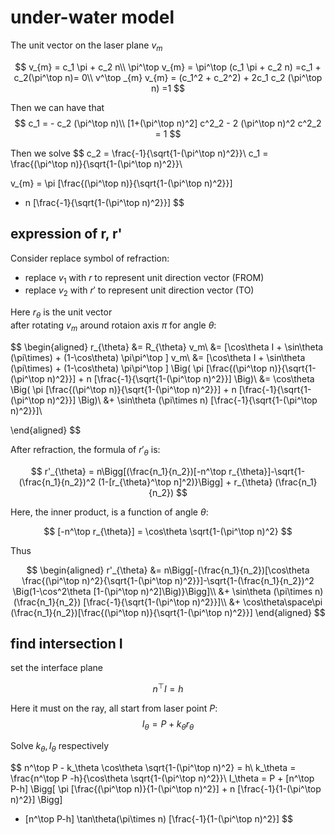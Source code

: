 # under-water model

The unit vector on the laser plane $v_{m}$


$$
v_{m} = c_1 \pi + c_2 n\\
\pi^\top  v_{m} = \pi^\top  (c_1 \pi + c_2 n) =c_1 + c_2(\pi^\top  n)= 0\\
v^\top _{m} v_{m} = (c_1^2 + c_2^2) + 2c_1 c_2 (\pi^\top  n) =1
$$

Then we can have that
$$
c_1 = - c_2 (\pi^\top  n)\\
[1+(\pi^\top  n)^2] c^2_2 - 2 (\pi^\top  n)^2 c^2_2 = 1
$$

Then we solve
$$
c_2 = \frac{-1}{\sqrt{1-(\pi^\top  n)^2}}\\
c_1 = \frac{(\pi^\top  n)}{\sqrt{1-(\pi^\top  n)^2}}\\

v_{m} = \pi [\frac{(\pi^\top  n)}{\sqrt{1-(\pi^\top  n)^2}}]
+ n [\frac{-1}{\sqrt{1-(\pi^\top  n)^2}}]
$$

## expression of r, r'

Consider replace symbol of refraction:
* replace $v_1$ with $r$ to represent unit direction vector (FROM)
* replace $v_2$ with $r'$ to represent unit direction vector (TO)

Here $r_{\theta}$ is the unit vector   
after rotating $v_m$ around rotaion axis $\pi$ for angle $\theta$:

$$
\begin{aligned}
r_{\theta} &= R_{\theta} v_m\\
&= [\cos\theta I + \sin\theta (\pi\times) + (1-\cos\theta) \pi\pi^\top ] v_m\\
&= [\cos\theta I + \sin\theta (\pi\times) + (1-\cos\theta) \pi\pi^\top ] 
\Big( \pi [\frac{(\pi^\top  n)}{\sqrt{1-(\pi^\top  n)^2}}] + n [\frac{-1}{\sqrt{1-(\pi^\top  n)^2}}] \Big)\\
&= \cos\theta \Big( \pi [\frac{(\pi^\top  n)}{\sqrt{1-(\pi^\top  n)^2}}] + n [\frac{-1}{\sqrt{1-(\pi^\top  n)^2}}] \Big)\\
&+ \sin\theta (\pi\times n) [\frac{-1}{\sqrt{1-(\pi^\top  n)^2}}]\\

\end{aligned}
$$


After refraction, the formula of $r'_{\theta}$ is:

$$
r'_{\theta} = n\Bigg[(\frac{n_1}{n_2})[-n^\top r_{\theta}]-\sqrt{1-(\frac{n_1}{n_2})^2 (1-[r_{\theta}^\top n]^2)}\Bigg] + r_{\theta} (\frac{n_1}{n_2})
$$

Here, the inner product, is a function of angle $\theta$: 

$$
[-n^\top  r_{\theta}] = \cos\theta \sqrt{1-(\pi^\top  n)^2}
$$

Thus

$$
\begin{aligned}
r'_{\theta} &= 
n\Bigg[-(\frac{n_1}{n_2})[\cos\theta \frac{(\pi^\top  n)^2}{\sqrt{1-(\pi^\top  n)^2}}]-\sqrt{1-(\frac{n_1}{n_2})^2 \Big(1-\cos^2\theta [1-(\pi^\top  n)^2]\Big)}\Bigg]\\
&+ \sin\theta (\pi\times n)(\frac{n_1}{n_2}) [\frac{-1}{\sqrt{1-(\pi^\top  n)^2}}]\\
&+ \cos\theta\space\pi (\frac{n_1}{n_2})[\frac{(\pi^\top  n)}{\sqrt{1-(\pi^\top  n)^2}}] 
\end{aligned}
$$


## find intersection I

set the interface plane

$$
n^\top  I = h
$$

Here it must on the ray, all start from laser point $P$:
$$
I_{\theta} = P + k_\theta r_\theta
$$

Solve $k_\theta, I_\theta$ respectively

$$
n^\top  P - k_\theta \cos\theta \sqrt{1-(\pi^\top  n)^2} = h\\
k_\theta = \frac{n^\top P -h}{\cos\theta \sqrt{1-(\pi^\top  n)^2}}\\
I_\theta = P + [n^\top P-h]
\Bigg[
\pi [\frac{(\pi^\top  n)}{1-(\pi^\top  n)^2}] + n [\frac{-1}{1-(\pi^\top  n)^2}]
\Bigg]
+ [n^\top P-h] \tan\theta(\pi\times n) [\frac{-1}{1-(\pi^\top  n)^2}]
$$
